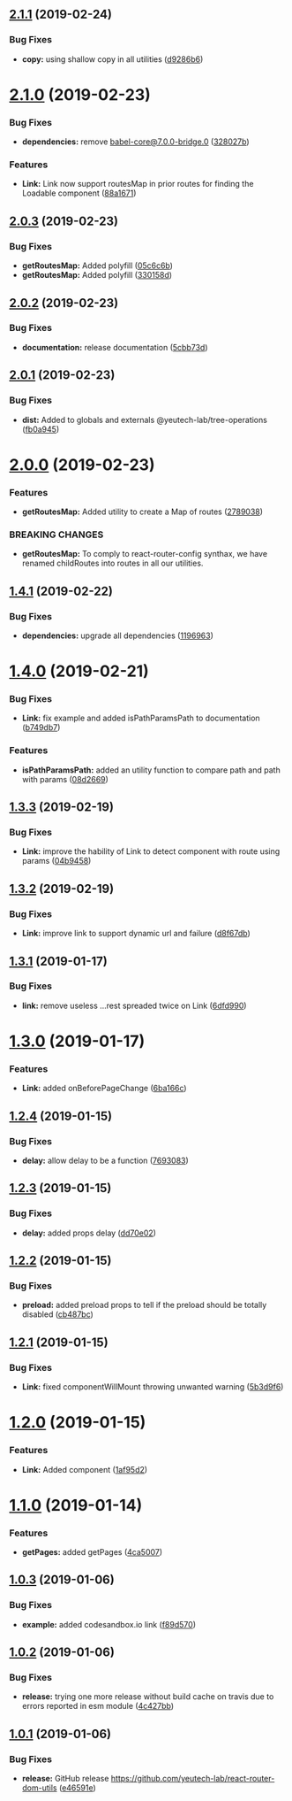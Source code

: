 ## [2.1.1](https://github.com/yeutech-lab/react-router-dom-utils/compare/v2.1.0...v2.1.1) (2019-02-24)


### Bug Fixes

* **copy:** using shallow copy in all utilities ([d9286b6](https://github.com/yeutech-lab/react-router-dom-utils/commit/d9286b6))

# [2.1.0](https://github.com/yeutech-lab/react-router-dom-utils/compare/v2.0.3...v2.1.0) (2019-02-23)


### Bug Fixes

* **dependencies:** remove babel-core@7.0.0-bridge.0 ([328027b](https://github.com/yeutech-lab/react-router-dom-utils/commit/328027b))


### Features

* **Link:** Link now support routesMap in prior routes for finding the Loadable component ([88a1671](https://github.com/yeutech-lab/react-router-dom-utils/commit/88a1671))

## [2.0.3](https://github.com/yeutech-lab/react-router-dom-utils/compare/v2.0.2...v2.0.3) (2019-02-23)


### Bug Fixes

* **getRoutesMap:** Added polyfill ([05c6c6b](https://github.com/yeutech-lab/react-router-dom-utils/commit/05c6c6b))
* **getRoutesMap:** Added polyfill ([330158d](https://github.com/yeutech-lab/react-router-dom-utils/commit/330158d))

## [2.0.2](https://github.com/yeutech-lab/react-router-dom-utils/compare/v2.0.1...v2.0.2) (2019-02-23)


### Bug Fixes

* **documentation:** release documentation ([5cbb73d](https://github.com/yeutech-lab/react-router-dom-utils/commit/5cbb73d))

## [2.0.1](https://github.com/yeutech-lab/react-router-dom-utils/compare/v2.0.0...v2.0.1) (2019-02-23)


### Bug Fixes

* **dist:** Added to globals and externals @yeutech-lab/tree-operations ([fb0a945](https://github.com/yeutech-lab/react-router-dom-utils/commit/fb0a945))

# [2.0.0](https://github.com/yeutech-lab/react-router-dom-utils/compare/v1.4.1...v2.0.0) (2019-02-23)


### Features

* **getRoutesMap:** Added utility to create a Map of routes ([2789038](https://github.com/yeutech-lab/react-router-dom-utils/commit/2789038))


### BREAKING CHANGES

* **getRoutesMap:** To comply to react-router-config synthax, we have renamed childRoutes into routes
in all our utilities.

## [1.4.1](https://github.com/yeutech-lab/react-router-dom-utils/compare/v1.4.0...v1.4.1) (2019-02-22)


### Bug Fixes

* **dependencies:** upgrade all dependencies ([1196963](https://github.com/yeutech-lab/react-router-dom-utils/commit/1196963))

# [1.4.0](https://github.com/yeutech-lab/react-router-dom-utils/compare/v1.3.3...v1.4.0) (2019-02-21)


### Bug Fixes

* **Link:** fix example and added isPathParamsPath to documentation ([b749db7](https://github.com/yeutech-lab/react-router-dom-utils/commit/b749db7))


### Features

* **isPathParamsPath:** added an utility function to compare path and path with params ([08d2669](https://github.com/yeutech-lab/react-router-dom-utils/commit/08d2669))

## [1.3.3](https://github.com/yeutech-lab/react-router-dom-utils/compare/v1.3.2...v1.3.3) (2019-02-19)


### Bug Fixes

* **Link:** improve the hability of Link to detect component with route using params ([04b9458](https://github.com/yeutech-lab/react-router-dom-utils/commit/04b9458))

## [1.3.2](https://github.com/yeutech-lab/react-router-dom-utils/compare/v1.3.1...v1.3.2) (2019-02-19)


### Bug Fixes

* **Link:** improve link to support dynamic url and failure ([d8f67db](https://github.com/yeutech-lab/react-router-dom-utils/commit/d8f67db))

## [1.3.1](https://github.com/yeutech-lab/react-router-dom-utils/compare/v1.3.0...v1.3.1) (2019-01-17)


### Bug Fixes

* **link:** remove useless ...rest spreaded twice on Link ([6dfd990](https://github.com/yeutech-lab/react-router-dom-utils/commit/6dfd990))

# [1.3.0](https://github.com/yeutech-lab/react-router-dom-utils/compare/v1.2.4...v1.3.0) (2019-01-17)


### Features

* **Link:** added onBeforePageChange ([6ba166c](https://github.com/yeutech-lab/react-router-dom-utils/commit/6ba166c))

## [1.2.4](https://github.com/yeutech-lab/react-router-dom-utils/compare/v1.2.3...v1.2.4) (2019-01-15)


### Bug Fixes

* **delay:** allow delay to be a function ([7693083](https://github.com/yeutech-lab/react-router-dom-utils/commit/7693083))

## [1.2.3](https://github.com/yeutech-lab/react-router-dom-utils/compare/v1.2.2...v1.2.3) (2019-01-15)


### Bug Fixes

* **delay:** added props delay ([dd70e02](https://github.com/yeutech-lab/react-router-dom-utils/commit/dd70e02))

## [1.2.2](https://github.com/yeutech-lab/react-router-dom-utils/compare/v1.2.1...v1.2.2) (2019-01-15)


### Bug Fixes

* **preload:** added preload props to tell if the preload should be totally disabled ([cb487bc](https://github.com/yeutech-lab/react-router-dom-utils/commit/cb487bc))

## [1.2.1](https://github.com/yeutech-lab/react-router-dom-utils/compare/v1.2.0...v1.2.1) (2019-01-15)


### Bug Fixes

* **Link:** fixed componentWillMount throwing unwanted warning ([5b3d9f6](https://github.com/yeutech-lab/react-router-dom-utils/commit/5b3d9f6))

# [1.2.0](https://github.com/yeutech-lab/react-router-dom-utils/compare/v1.1.0...v1.2.0) (2019-01-15)


### Features

* **Link:** Added <Link /> component ([1af95d2](https://github.com/yeutech-lab/react-router-dom-utils/commit/1af95d2))

# [1.1.0](https://github.com/yeutech-lab/react-router-dom-utils/compare/v1.0.3...v1.1.0) (2019-01-14)


### Features

* **getPages:** added getPages ([4ca5007](https://github.com/yeutech-lab/react-router-dom-utils/commit/4ca5007))

## [1.0.3](https://github.com/yeutech-lab/react-router-dom-utils/compare/v1.0.2...v1.0.3) (2019-01-06)


### Bug Fixes

* **example:** added codesandbox.io link ([f89d570](https://github.com/yeutech-lab/react-router-dom-utils/commit/f89d570))

## [1.0.2](https://github.com/yeutech-lab/react-router-dom-utils/compare/v1.0.1...v1.0.2) (2019-01-06)


### Bug Fixes

* **release:** trying one more release without build cache on travis due to errors reported in esm module ([4c427bb](https://github.com/yeutech-lab/react-router-dom-utils/commit/4c427bb))

## [1.0.1](https://github.com/yeutech-lab/react-router-dom-utils/compare/v1.0.0...v1.0.1) (2019-01-06)


### Bug Fixes

* **release:** GitHub release https://github.com/yeutech-lab/react-router-dom-utils ([e46591e](https://github.com/yeutech-lab/react-router-dom-utils/commit/e46591e))

